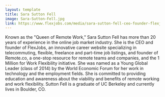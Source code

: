 ```yaml
---
layout: template
title: Sara Sutton Fell
image: Sara-Sutton-Fell.jpg
link: https://www.flexjobs.com/media/sara-sutton-fell-ceo-founder-flexjobs
---
```


Known as the "Queen of Remote Work," Sara Sutton Fell has more than 20 years of experience in the online job market industry. She is the CEO and founder of FlexJobs, an innovative career website specializing in telecommuting, flexible, freelance and part-time job listings, and founder of Remote.co, a one-stop resource for remote teams and companies, and the 1 Million for Work Flexibility initiative. She was named as a Young Global Leader (class of 2014) by the World Economic Forum for her work in technology and the employment fields. She is committed to providing education and awareness about the viability and benefits of remote working and work flexibility. Sutton Fell is a graduate of UC Berkeley and currently lives in Boulder, CO.
